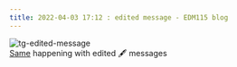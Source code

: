 ```yaml
---
title: 2022-04-03 17:12 : edited message - EDM115 blog
---
```


![tg-edited-message](@/assets/img/blog/2022/04-03-edited-message.jpg)  
[Same](https://t.me/EDM115bots/48) happening with edited :fountain_pen: messages

